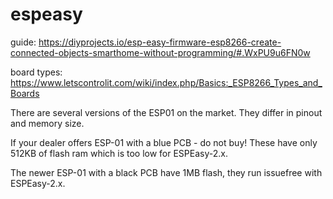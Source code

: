 # espeasy

guide: https://diyprojects.io/esp-easy-firmware-esp8266-create-connected-objects-smarthome-without-programming/#.WxPU9u6FN0w

board types: https://www.letscontrolit.com/wiki/index.php/Basics:_ESP8266_Types_and_Boards

There are several versions of the ESP01 on the market. They differ in pinout and memory size.

If your dealer offers ESP-01 with a blue PCB - do not buy! These have only 512KB of flash ram which is too low for ESPEasy-2.x.

The newer ESP-01 with a black PCB have 1MB flash, they run issuefree with ESPEasy-2.x.


